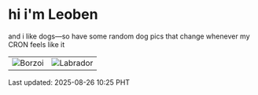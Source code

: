 # hi i'm Leoben

and i like dogs—so have some random dog pics that change whenever my CRON feels like it

|  |  |
|--------|----------|
| ![Borzoi](https://random-dog-vercel.vercel.app/api/random-borzoi?v=1756175158) | ![Labrador](https://random-dog-vercel.vercel.app/api/random-labrador?v=1756175158) |

Last updated: 2025-08-26 10:25 PHT
